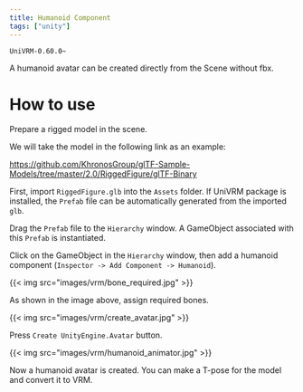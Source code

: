 ```yaml
---
title: Humanoid Component
tags: ["unity"]
---
```


`UniVRM-0.60.0~`

A humanoid avatar can be created directly from the Scene without fbx.

# How to use

Prepare a rigged model in the scene.

We will take the model in the following link as an example:

https://github.com/KhronosGroup/glTF-Sample-Models/tree/master/2.0/RiggedFigure/glTF-Binary

First, import `RiggedFigure.glb` into the `Assets` folder.
If UniVRM package is installed, the `Prefab` file can be automatically generated from the imported `glb`.

Drag the `Prefab` file to the `Hierarchy` window. A GameObject associated with this `Prefab` is instantiated.

Click on the GameObject in the `Hierarchy` window, then add a humanoid component (`Inspector -> Add Component -> Humanoid`).

{{< img src="images/vrm/bone_required.jpg" >}}

As shown in the image above, assign required bones.

{{< img src="images/vrm/create_avatar.jpg" >}}

Press `Create UnityEngine.Avatar` button.

{{< img src="images/vrm/humanoid_animator.jpg" >}}

Now a humanoid avatar is created. You can make a T-pose for the model and convert it to VRM.  

